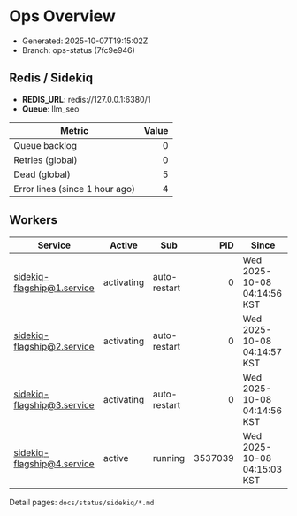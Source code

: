 # Ops Overview

- Generated: 2025-10-07T19:15:02Z
- Branch: ops-status (7fc9e946)

## Redis / Sidekiq
- **REDIS_URL**: redis://127.0.0.1:6380/1
- **Queue**: llm_seo

| Metric | Value |
|---|---:|
| Queue backlog | 0 |
| Retries (global) | 0 |
| Dead (global) | 5 |
| Error lines (since 1 hour ago) | 4 |

## Workers
| Service | Active | Sub | PID | Since |
|---|---|---|---:|---|
| sidekiq-flagship@1.service | activating | auto-restart | 0 | Wed 2025-10-08 04:14:56 KST |
| sidekiq-flagship@2.service | activating | auto-restart | 0 | Wed 2025-10-08 04:14:57 KST |
| sidekiq-flagship@3.service | activating | auto-restart | 0 | Wed 2025-10-08 04:14:56 KST |
| sidekiq-flagship@4.service | active | running | 3537039 | Wed 2025-10-08 04:15:03 KST |

Detail pages: `docs/status/sidekiq/*.md`
